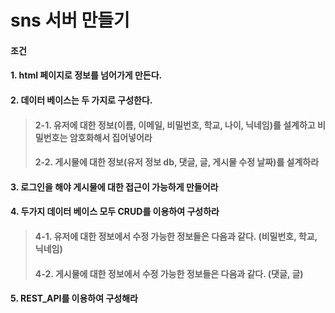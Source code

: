 #  sns 서버 만들기

#### 조건
#### 1. html 페이지로 정보를 넘어가게 만든다.
#### 2. 데이터 베이스는 두 가지로 구성한다.
> #### 2-1. 유저에 대한 정보(이름, 이메일, 비밀번호, 학교, 나이, 닉네임)를 설계하고 비밀번호는 암호화해서 집어넣어라
> #### 2-2. 게시물에 대한 정보(유저 정보 db, 댓글, 글, 게시물 수정 날짜)를 설계하라
#### 3. 로그인을 해야 게시물에 대한 접근이 가능하게 만들어라
#### 4. 두가지 데이터 베이스 모두 CRUD를 이용하여 구성하라
> #### 4-1. 유저에 대한 정보에서 수정 가능한 정보들은 다음과 같다. (비밀번호, 학교, 닉네임)
> #### 4-2. 게시물에 대한 정보에서 수정 가능한 정보들은 다음과 같다. (댓글, 글)
#### 5. REST_API를 이용하여 구성해라
